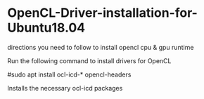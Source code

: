 # OpenCL-Driver-installation-for-Ubuntu18.04
directions you need to follow to install opencl cpu &amp; gpu runtime

Run the following command to install drivers for OpenCL

#sudo apt install ocl-icd-* opencl-headers

Installs the necessary ocl-icd packages

